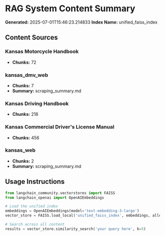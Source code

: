 # RAG System Content Summary

**Generated:** 2025-07-01T15:46:23.214833
**Index Name:** unified_faiss_index

## Content Sources

### Kansas Motorcycle Handbook
- **Chunks:** 72

### kansas_dmv_web
- **Chunks:** 7
- **Summary:** scraping_summary.md

### Kansas Driving Handbook
- **Chunks:** 218

### Kansas Commercial Driver's License Manual
- **Chunks:** 456

### kansas_web
- **Chunks:** 2
- **Summary:** scraping_summary.md

## Usage Instructions

```python
from langchain_community.vectorstores import FAISS
from langchain_openai import OpenAIEmbeddings

# Load the unified index
embeddings = OpenAIEmbeddings(model='text-embedding-3-large')
vector_store = FAISS.load_local('unified_faiss_index', embeddings, allow_dangerous_deserialization=True)

# Search across all content
results = vector_store.similarity_search('your query here', k=5)
```
